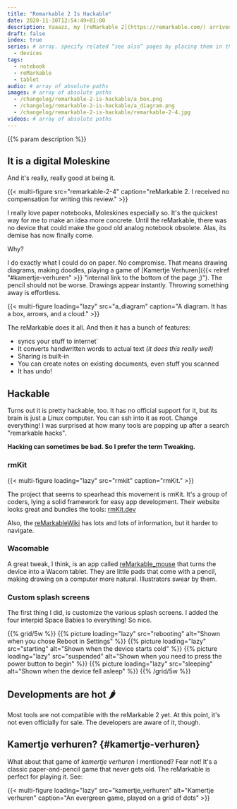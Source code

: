 ```yaml
---
title: "Remarkable 2 Is Hackable"
date: 2020-11-30T12:54:49+01:00
description: Yaaazz, my [reMarkable 2](https://remarkable.com/) arrived! I discovered it is pretty hackable, too.
draft: false
index: true
series: # array. specify related “see also” pages by placing them in the same series.
  - devices
tags:
  - notebook
  - reMarkable
  - tablet
audio: # array of absolute paths
images: # array of absolute paths
  - /changelog/remarkable-2-is-hackable/a_box.png
  - /changelog/remarkable-2-is-hackable/a_diagram.png
  - /changelog/remarkable-2-is-hackable/remarkable-2-4.jpg
videos: # array of absolute paths
---
```


{{% param description %}}

## It is a digital Moleskine

And it's really, really good at being it.

{{< multi-figure src="remarkable-2-4" caption="reMarkable 2. I received no compensation for writing this review." >}}

I really love paper notebooks, Moleskines especially so. It's the quickest way for me to make an idea more concrete. Until the reMarkable, there was no device that could make the good old analog notebook obsolete. Alas, its demise has now finally come.

Why?

I do exactly what I could do on paper. No compromise. That means drawing diagrams, making doodles, playing a game of [Kamertje Verhuren]({{< relref "#kamertje-verhuren" >}} "internal link to the bottom of the page ;)"). The pencil should not be worse. Drawings appear instantly. Throwing something away is effortless.

{{< multi-figure loading="lazy" src="a_diagram" caption="A diagram. It has a box, arrows, and a cloud." >}}

The reMarkable does it all. And then it has a bunch of features:

- syncs your stuff to internet`
- It converts handwritten words to actual text _(it does this really well)_
- Sharing is built-in
- You can create notes on existing documents, even stuff you scanned
- It has undo!

## Hackable

Turns out it is pretty hackable, too. It has no official support for it, but its brain is just a Linux computer. You can ssh into it as root. Change everything! I was surprised at how many tools are popping up after a search "remarkable hacks".

**Hacking can sometimes be bad. So I prefer the term Tweaking.**

### rmKit

{{< multi-figure loading="lazy" src="rmkit" caption="rmKit." >}}

The project that seems to spearhead this movement is rmKit. It's a group of coders, lying a solid framework for easy app development. Their website looks great and bundles the tools: [rmKit.dev](https://rmkit.dev/)

Also, the [reMarkableWiki](https://remarkablewiki.com/) has lots and lots of information, but it harder to navigate.

### Wacomable

A great tweak, I think, is an app called [reMarkable_mouse](https://github.com/Evidlo/remarkable_mouse) that turns the device into a Wacom tablet. They are little pads that come with a pencil, making drawing on a computer more natural. Illustrators swear by them.

### Custom splash screens

The first thing I did, is customize the various splash screens. I added the four interpid Space Babies to everything! So nice.

{{% grid/5w %}}
{{% picture loading="lazy" src="rebooting" alt="Shown when you chose Reboot in Settings" %}}
{{% picture loading="lazy" src="starting" alt="Shown when the device starts cold" %}}
{{% picture loading="lazy" src="suspended" alt="Shown when you need to press the power button to begin" %}}
{{% picture loading="lazy" src="sleeping" alt="Shown when the device fell asleep" %}}
{{% /grid/5w %}}

## Developments are hot 🌶

Most tools are not compatible with the reMarkable 2 yet. At this point, it's not even officially for sale. The developers are aware of it, though.

## Kamertje verhuren? {#kamertje-verhuren}

What about that game of _kamertje verhuren_ I mentioned? Fear not! It's a classic paper-and-pencil game that never gets old. The reMarkable is perfect for playing it. See:

{{< multi-figure loading="lazy" src="kamertje_verhuren" alt="Kamertje verhuren" caption="An evergreen game, played on a grid of dots" >}}
